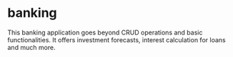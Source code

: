 # banking
This banking application goes beyond CRUD operations and basic functionalities. It offers investment forecasts, interest calculation for loans and much more.
